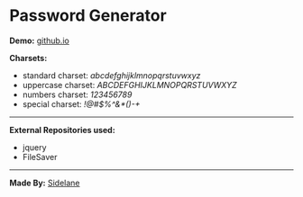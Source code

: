 # Password Generator

**Demo:** [github.io](https://sidelane.github.io/passwordgenerator/)

**Charsets:**
- standard charset: _abcdefghijklmnopqrstuvwxyz_
- uppercase charset: _ABCDEFGHIJKLMNOPQRSTUVWXYZ_
- numbers charset: _123456789_
- special charset: _!@#$%^&*()-+_

---

**External Repositories used:**
- jquery
- FileSaver

---

**Made By:**
[Sidelane](https://github.com/Sidelane)
